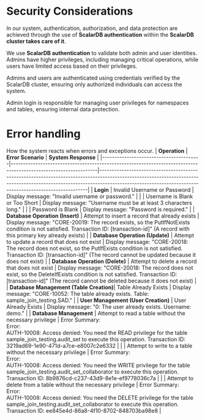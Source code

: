 # Security Considerations

In our system, authentication, authorization, and data protection are achieved through the use of **ScalarDB authentication** within the **ScalarDB cluster takes care of it**.

We use **ScalarDB authentication** to validate both admin and user identities. Admins have higher privileges, including managing critical operations, while users have limited access based on their privileges.

Admins and users are authenticated using credentials verified by the ScalarDB cluster, ensuring only authorized individuals can access the system. 

Admin login is responsible for managing user privileges for namespaces and tables, ensuring internal data protection.

# Error handling
How the system reacts when errors and exceptions occur. 
| **Operation**                          | **Error Scenario**                                                                                              | **System Response**                                                                                                                                                                                                                 |
|----------------------------------------|-----------------------------------------------------------------------------------------------------------------|-------------------------------------------------------------------------------------------------------------------------------------------------------------------------------------------------------------------------------------|
| **Login**                              | Invalid Username or Password                                                                                    | Display message: "Invalid username or password."                                                                                                                                                                                    |
|                                        | Username is Blank or Too Short                                                                                  | Display message: "Username must be at least 3 characters long."                                                                                                                                                                      |
|                                        | Password is Blank                                                                                               | Display message: "Password is required."                                                                                                                                                                                             |
| **Database Operation (Insert)**        | Attempt to insert a record that already exists                                                                  | Display message: "CORE-20019: The record exists, so the PutIfNotExists condition is not satisfied. Transaction ID: [transaction-id]" (A record with this primary key already exists)                                                 |
| **Database Operation (Update)**        | Attempt to update a record that does not exist                                                                  | Display message: "CORE-20018: The record does not exist, so the PutIfExists condition is not satisfied. Transaction ID: [transaction-id]" (The record cannot be updated because it does not exist)                                    |
| **Database Operation (Delete)**        | Attempt to delete a record that does not exist                                                                  | Display message: "CORE-20018: The record does not exist, so the DeleteIfExists condition is not satisfied. Transaction ID: [transaction-id]" (The record cannot be deleted because it does not exist)                                 |
| **Database Management (Table Creation)**| Table Already Exists                                                                                            | Display message: "CORE-10052: The table already exists. Table: sample_join_testing.SAD."                                                                                                                                             |
| **User Management (User Creation)**    | User Already Exists                                                                                             | Display message: "0: The user already exists. Username: demo."                                                                                                                                                                       |
| **Database Management**                | Attempt to read a table without the necessary privilege                                                         | Error Summary: <br> Error: <br> AUTH-10008: Access denied: You need the READ privilege for the table sample_join_testing.audit_set to execute this operation. Transaction ID: 3219ad69-1e90-471d-a7ce-e8007c2e6332                                     |
|                                        | Attempt to write to a table without the necessary privilege                                                     | Error Summary: <br> Error: <br> AUTH-10008: Access denied: You need the WRITE privilege for the table sample_join_testing.audit_set_collaborator to execute this operation. Transaction ID: 8b9876cd-c237-43d9-8e1e-ef9778036c7a                        |
|                                        | Attempt to delete from a table without the necessary privilege                                                  | Error Summary: <br> Error: <br> AUTH-10008: Access denied: You need the DELETE privilege for the table sample_join_testing.audit_set_collaborator to execute this operation. Transaction ID: ee845e4d-86a8-4f10-8702-848703ba98e8                       |


